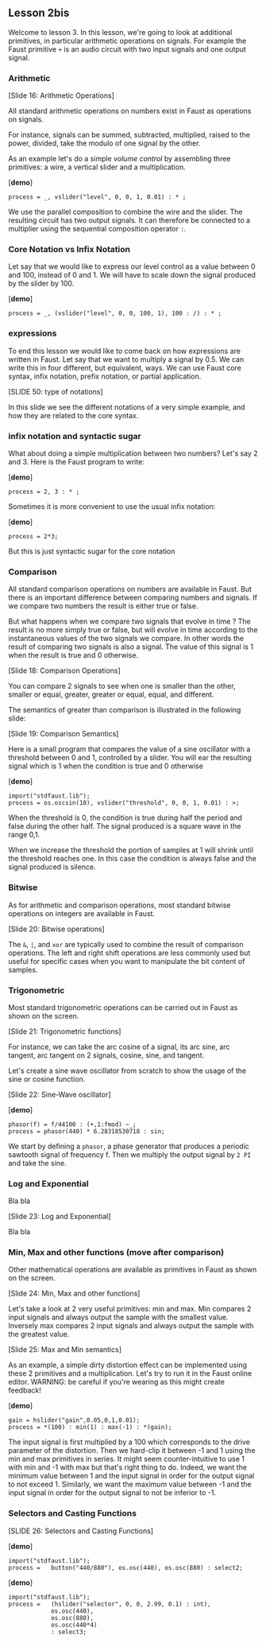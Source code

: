 ## Lesson 2bis

Welcome to lesson 3. In this lesson, we're going to look at additional primitives, in particular arithmetic
operations on signals. For example the Faust primitive `+` is an audio circuit with
two input signals and one output signal.

### Arithmetic

[Slide 16: Arithmetic Operations]

All standard arithmetic operations on numbers exist in Faust as operations on signals.



For instance, signals can be summed, subtracted, multiplied, raised to the
power, divided, take the modulo of one signal by the other.

As an example let's do a simple _volume control_ by assembling three primitives: a wire,
a vertical slider and a multiplication.


[**demo**]

    process = _, vslider("level", 0, 0, 1, 0.01) : * ;


We use the parallel composition to combine the wire and the slider. The resulting circuit
has two output signals. It can therefore be connected to a multiplier using the sequential composition
operator `:`.

### Core Notation vs Infix Notation

Let say that we would like to express our level control as a value between 0 and 100, instead of 0 and 1.
We will have to scale down the signal produced by the slider by 100.

[**demo**]

    process = _, (vslider("level", 0, 0, 100, 1), 100 : /) : * ;



### expressions

To end this lesson we would like to come back on how expressions are written in Faust. Let say that we want to multiply a signal by 0.5. We can write this in four different, but equivalent, ways. We can use Faust core syntax, infix notation, prefix notation, or partial application.

[SLIDE 50: type of notations]

In this slide we see the different notations of a very simple example, and how they are related to the core syntax.



### infix notation and syntactic sugar
What about doing a simple multiplication between two numbers? Let's say 2 and 3. Here is the Faust program to write:

[**demo**]

    process = 2, 3 : * ;

Sometimes it is more convenient to use the usual infix notation:

[**demo**]

    process = 2*3;


But this is just syntactic sugar for the core notation



### Comparison

All standard comparison operations on numbers are available in Faust.
But there is an important difference between comparing numbers and signals.
If we compare two numbers the result is either true or false.

But what happens when we compare two signals that evolve in time ?
The result is no more simply true or false, but will evolve in time according to the
instantaneous values of the two signals we compare. In other words the result of comparing
two signals is also a signal. The value of this signal is 1 when the result is true and 0
otherwise.

[Slide 18: Comparison Operations]

You can compare 2 signals to see when one is smaller than the other, smaller
or equal, greater, greater or equal, equal, and different.

The semantics of greater than comparison is illustrated in the following slide:

[Slide 19: Comparison Semantics]

Here is a small program that compares the value of a sine oscillator with a threshold
between 0 and 1, controlled by a slider. You will ear the resulting signal which is 1
when the condition is true and 0 otherwise

[**demo**]

    import("stdfaust.lib");
    process = os.oscsin(10), vslider("threshold", 0, 0, 1, 0.01) : >;

When the threshold is 0, the condition is true during half the period and false during the
other half. The signal produced is a square wave in the range 0,1.

When we increase the threshold the portion of samples at 1 will shrink until the
threshold reaches one. In this case the condition is always false and the signal produced is
silence.


### Bitwise

As for arithmetic and comparison operations, most standard bitwise operations
on integers are available in Faust.

[Slide 20: Bitwise operations]

The `&`, `|`, and `xor` are typically used to combine the result of comparison
operations. The left and right shift operations are less commonly used but
useful for specific cases when you want to manipulate the bit content of
samples.

### Trigonometric

Most standard trigonometric operations can be carried out in Faust as shown on
the screen.

[Slide 21: Trigonometric functions]

For instance, we can take the arc cosine of a signal, its arc sine, arc
tangent, arc tangent on 2 signals, cosine, sine, and tangent.

Let's create a sine wave oscillator from scratch to show the usage of the sine or cosine
function.

[Slide 22: Sine-Wave oscillator]

[**demo**]

    phasor(f) = f/44100 : (+,1:fmod) ~_;
    process = phasor(440) * 6.28318530718 : sin;


We start by defining a `phasor`, a phase generator that produces a periodic sawtooth signal of frequency f. Then we multiply the output signal by `2 PI`  and take the sine.

### Log and Exponential

Bla bla

[Slide 23: Log and Exponential]

Bla bla

### Min, Max and other functions (move after comparison)

Other mathematical operations are available as primitives in Faust as shown on
the screen.

[Slide 24: Min, Max and other functions]

Let's take a look at 2 very useful primitives: min and max. Min compares 2
input signals and always output the sample with the smallest value. Inversely
max compares 2 input signals and always output the sample with the greatest
value.

[Slide 25: Max and Min semantics]

As an example, a simple dirty distortion effect can be implemented using these
2 primitives and a multiplication. Let's try to run it in the Faust online editor.
WARNING: be careful if you're wearing as this might create feedback!

[**demo**]

    gain = hslider("gain",0.05,0,1,0.01);
    process = *(100) : min(1) : max(-1) : *(gain);


The input signal is first multiplied by a 100 which corresponds to the drive
parameter of the distortion. Then we hard-clip it between -1 and 1 using the
min and max primitives in series. It might seem counter-intuitive to use 1 with
min and -1 with max but that's right thing to do. Indeed, we want the minimum
value between 1 and the input signal in order for the output signal to not
exceed 1. Similarly, we want the maximum value between -1 and the input signal
in order for the output signal to not be inferior to -1.

### Selectors and Casting Functions

[SLIDE 26: Selectors and Casting Functions]

[**demo**]

    import("stdfaust.lib");
    process = 	button("440/880"), os.osc(440), os.osc(880) : select2;

[**demo**]

    import("stdfaust.lib");
    process = 	(hslider("selector", 0, 0, 2.99, 0.1) : int),
                os.osc(440),
                os.osc(880),
                os.osc(440*4)
                : select3;


